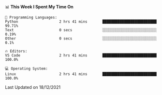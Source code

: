 <!--START_SECTION:waka-->
📊 **This Week I Spent My Time On** 

```text
💬 Programming Languages: 
Python                   2 hrs 41 mins       █████████████████████████   99.71% 
Text                     0 secs              ░░░░░░░░░░░░░░░░░░░░░░░░░   0.19% 
Other                    0 secs              ░░░░░░░░░░░░░░░░░░░░░░░░░   0.1%

🔥 Editors: 
VS Code                  2 hrs 41 mins       █████████████████████████   100.0%

💻 Operating System: 
Linux                    2 hrs 41 mins       █████████████████████████   100.0%

```


 Last Updated on 18/12/2021
<!--END_SECTION:waka-->
